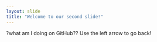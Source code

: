 ```yaml
---
layout: slide
title: "Welcome to our second slide!"
---
```

?what am I doing on GitHub??
Use the left arrow to go back!
